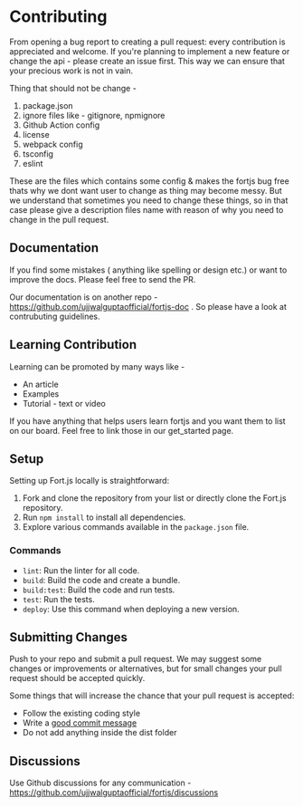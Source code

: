 # Contributing

From opening a bug report to creating a pull request: every contribution is appreciated and welcome. If you're planning to implement a new feature or change the api - please create an issue first. This way we can ensure that your precious work is not in vain.

Thing that should not be change - 

1. package.json
2. ignore files like - gitignore, npmignore
3. Github Action config
4. license
5. webpack config
6. tsconfig
7. eslint       

These are the files which contains some config & makes the fortjs bug free thats why we dont want user to change as thing may become messy. But we understand that sometimes you need to change these things, so in that case please give a description files name with reason of why you need to change in the pull request.

## Documentation

If you find some mistakes ( anything like spelling or design etc.) or want to improve the docs. Please feel free to send the PR. 

Our documentation is on another repo - https://github.com/ujjwalguptaofficial/fortjs-doc . So please have a look at contrubuting guidelines.

## Learning Contribution

Learning can be promoted by many ways like - 

* An article
* Examples
* Tutorial - text or video

If you have anything that helps users learn fortjs and you want them to list on our board. Feel free to link those in our get_started page.

## Setup

Setting up Fort.js locally is straightforward:

1. Fork and clone the repository from your list or directly clone the Fort.js repository.
2. Run `npm install` to install all dependencies.
3. Explore various commands available in the `package.json` file.

### Commands

- `lint`: Run the linter for all code.
- `build`: Build the code and create a bundle.
- `build:test`: Build the code and run tests.
- `test`: Run the tests.
- `deploy`: Use this command when deploying a new version.

## Submitting Changes

Push to your repo and submit a pull request. We
may suggest some changes or improvements or alternatives, but for small changes
your pull request should be accepted quickly.

Some things that will increase the chance that your pull request is accepted:

* Follow the existing coding style
* Write a [good commit message](http://tbaggery.com/2008/04/19/a-note-about-git-commit-messages.html)
* Do not add anything inside the dist folder

## Discussions

Use Github discussions for any communication - https://github.com/ujjwalguptaofficial/fortjs/discussions
